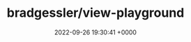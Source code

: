 ---
title: "bradgessler/view-playground"
link: "https://github.com/bradgessler/view-playground"
date: "2022-09-26 19:30:41 +0000"
---